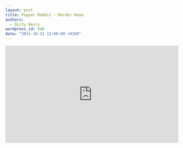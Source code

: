 ```yaml
---
layout: post
title: Pepper Rabbit - Murder Room
authors:
  - Dirty Henry
wordpress_id: 940
date: "2011-10-31 12:00:00 +0100"
---
```


<iframe src="http://player.vimeo.com/video/31255664?title=0&amp;byline=0&amp;portrait=0" width="540" height="304" frameborder="0" webkitAllowFullScreen allowFullScreen></iframe>
